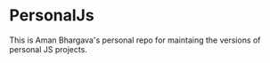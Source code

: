 # PersonalJs


This is Aman Bhargava's personal repo for maintaing the versions of personal JS projects. 